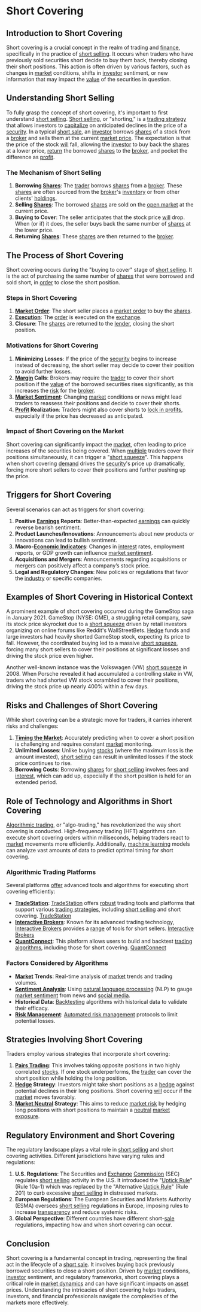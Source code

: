 # Short Covering

## Introduction to Short Covering
Short covering is a crucial concept in the realm of trading and [finance](../f/finance.md), specifically in the practice of [short selling](../s/short_selling.md). It occurs when traders who have previously sold securities short decide to buy them back, thereby closing their short positions. This action is often driven by various factors, such as changes in [market](../m/market.md) conditions, shifts in [investor](../i/investor.md) sentiment, or new information that may impact the [value](../v/value.md) of the securities in question.

## Understanding Short Selling
To fully grasp the concept of short covering, it's important to first understand [short selling](../s/short_selling.md). [Short selling](../s/short_selling.md), or "shorting," is a [trading strategy](../t/trading_strategy.md) that allows investors to [capitalize](../c/capitalize.md) on anticipated declines in the price of a [security](../s/security.md). In a typical [short sale](../s/short_sale.md), an [investor](../i/investor.md) borrows [shares](../s/shares.md) of a stock from a [broker](../b/broker.md) and sells them at the current [market price](../m/market_price.md). The expectation is that the price of the stock [will](../w/will.md) fall, allowing the [investor](../i/investor.md) to buy back the [shares](../s/shares.md) at a lower price, [return](../r/return.md) the borrowed [shares](../s/shares.md) to the [broker](../b/broker.md), and pocket the difference as [profit](../p/profit.md).

### The Mechanism of Short Selling
1. **Borrowing [Shares](../s/shares.md)**: The [trader](../t/trader.md) borrows [shares](../s/shares.md) from a [broker](../b/broker.md). These [shares](../s/shares.md) are often sourced from the [broker](../b/broker.md)'s [inventory](../i/inventory.md) or from other clients' [holdings](../h/holdings.md).
2. **Selling [Shares](../s/shares.md)**: The borrowed [shares](../s/shares.md) are sold on the [open market](../o/open_market.md) at the current price.
3. **Buying to Cover**: The seller anticipates that the stock price [will](../w/will.md) drop. When (or if) it does, the seller buys back the same number of [shares](../s/shares.md) at the lower price.
4. **Returning [Shares](../s/shares.md)**: These [shares](../s/shares.md) are then returned to the [broker](../b/broker.md).

## The Process of Short Covering
Short covering occurs during the "buying to cover" stage of [short selling](../s/short_selling.md). It is the act of purchasing the same number of [shares](../s/shares.md) that were borrowed and sold short, in [order](../o/order.md) to close the short position. 

### Steps in Short Covering
1. **[Market Order](../m/market_order.md)**: The short seller places a [market order](../m/market_order.md) to buy the [shares](../s/shares.md).
2. **[Execution](../e/execution.md)**: The [order](../o/order.md) is executed on the [exchange](../e/exchange.md).
3. **Closure**: The [shares](../s/shares.md) are returned to the [lender](../l/lender.md), closing the short position.

### Motivations for Short Covering
1. **Minimizing Losses**: If the price of the [security](../s/security.md) begins to increase instead of decreasing, the short seller may decide to cover their position to avoid further losses.
2. **[Margin](../m/margin.md) Calls**: Brokers may require the [trader](../t/trader.md) to cover their short position if the [value](../v/value.md) of the borrowed securities rises significantly, as this increases the [risk](../r/risk.md) for the [broker](../b/broker.md).
3. **[Market Sentiment](../m/market_sentiment.md)**: Changing [market](../m/market.md) conditions or news might lead traders to reassess their positions and decide to cover their shorts.
4. **[Profit](../p/profit.md) Realization**: Traders might also cover shorts to [lock in profits](../l/lock_in_profits.md), especially if the price has decreased as anticipated.

### Impact of Short Covering on the Market
Short covering can significantly impact the [market](../m/market.md), often leading to price increases of the securities being covered. When [multiple](../m/multiple.md) traders cover their positions simultaneously, it can trigger a "[short squeeze](../s/short_squeeze.md)". This happens when short covering [demand](../d/demand.md) drives the [security](../s/security.md)'s price up dramatically, forcing more short sellers to cover their positions and further pushing up the price.

## Triggers for Short Covering
Several scenarios can act as triggers for short covering:
1. **Positive [Earnings](../e/earnings.md) Reports**: Better-than-expected [earnings](../e/earnings.md) can quickly reverse bearish sentiment.
2. **Product Launches/Innovations**: Announcements about new products or innovations can lead to bullish sentiment.
3. **Macro-[Economic Indicators](../e/economic_indicators.md)**: Changes in [interest](../i/interest.md) rates, employment reports, or GDP growth can influence [market sentiment](../m/market_sentiment.md).
4. **Acquisitions and Mergers**: Announcements regarding acquisitions or mergers can positively affect a company’s stock price.
5. **Legal and Regulatory Changes**: New policies or regulations that favor the [industry](../i/industry.md) or specific companies.

## Examples of Short Covering in Historical Context
A prominent example of short covering occurred during the GameStop saga in January 2021. GameStop (NYSE: GME), a struggling retail company, saw its stock price skyrocket due to a [short squeeze](../s/short_squeeze.md) driven by retail investors organizing on online forums like Reddit's WallStreetBets. [Hedge](../h/hedge.md) funds and large investors had heavily shorted GameStop stock, expecting its price to fall. However, the coordinated buying led to a massive [short squeeze](../s/short_squeeze.md), forcing many short sellers to cover their positions at significant losses and driving the stock price even higher.

Another well-known instance was the Volkswagen (VW) [short squeeze](../s/short_squeeze.md) in 2008. When Porsche revealed it had accumulated a controlling stake in VW, traders who had shorted VW stock scrambled to cover their positions, driving the stock price up nearly 400% within a few days.

## Risks and Challenges of Short Covering
While short covering can be a strategic move for traders, it carries inherent risks and challenges:
1. **[Timing the Market](../t/timing_the_market.md)**: Accurately predicting when to cover a short position is challenging and requires constant [market](../m/market.md) monitoring.
2. **Unlimited Losses**: Unlike buying [stocks](../s/stock.md) (where the maximum loss is the amount invested), [short selling](../s/short_selling.md) can result in unlimited losses if the stock price continues to rise.
3. **Borrowing Costs**: Borrowing [shares](../s/shares.md) for [short selling](../s/short_selling.md) involves fees and [interest](../i/interest.md), which can add up, especially if the short position is held for an extended period.

## Role of Technology and Algorithms in Short Covering
[Algorithmic trading](../a/algorithmic_trading.md), or "algo-trading," has revolutionized the way short covering is conducted. High-frequency trading (HFT) algorithms can execute short covering orders within milliseconds, helping traders react to [market](../m/market.md) movements more efficiently. Additionally, [machine learning](../m/machine_learning.md) models can analyze vast amounts of data to predict optimal timing for short covering.

### Algorithmic Trading Platforms
Several platforms [offer](../o/offer.md) advanced tools and algorithms for executing short covering efficiently:
- **[TradeStation](../t/tradestation.md)**: [TradeStation](../t/tradestation.md) offers [robust](../r/robust.md) trading tools and platforms that support various [trading strategies](../t/trading_strategies.md), including [short selling](../s/short_selling.md) and short covering. [TradeStation](https://www.tradestation.com/)
- **[Interactive Brokers](../i/interactive_brokers.md)**: Known for its advanced trading technology, [Interactive Brokers](../i/interactive_brokers.md) provides a [range](../r/range.md) of tools for short sellers. [Interactive Brokers](https://www.interactivebrokers.com/)
- **[QuantConnect](../q/quantconnect.md)**: This platform allows users to build and backtest [trading algorithms](../t/trading_algorithms.md), including those for short covering. [QuantConnect](https://www.quantconnect.com/)

### Factors Considered by Algorithms
- **[Market](../m/market.md) Trends**: Real-time analysis of [market](../m/market.md) trends and trading volumes.
- **[Sentiment Analysis](../s/sentiment_analysis.md)**: Using [natural language processing](../n/natural_language_processing_(nlp)_in_trading.md) (NLP) to gauge [market sentiment](../m/market_sentiment.md) from news and [social media](../s/social_media.md).
- **Historical Data**: [Backtesting](../b/backtesting.md) algorithms with historical data to validate their efficacy.
- **[Risk Management](../r/risk_management.md)**: [Automated risk management](../a/automated_risk_management.md) protocols to limit potential losses.

## Strategies Involving Short Covering
Traders employ various strategies that incorporate short covering:
1. **[Pairs Trading](../p/pairs_trading.md)**: This involves taking opposite positions in two highly correlated [stocks](../s/stock.md). If one stock underperforms, the [trader](../t/trader.md) can cover the short position while holding the long position.
2. **[Hedge](../h/hedge.md) Strategy**: Investors might take short positions as a [hedge](../h/hedge.md) against potential declines in their long positions. Short covering [will](../w/will.md) occur if the [market](../m/market.md) moves favorably.
3. **[Market Neutral](../m/market_neutral.md) Strategy**: This aims to reduce [market risk](../m/market_risk.md) by hedging long positions with short positions to maintain a [neutral](../n/neutral.md) [market exposure](../m/market_exposure.md).

## Regulatory Environment and Short Covering
The regulatory landscape plays a vital role in [short selling](../s/short_selling.md) and short covering activities. Different jurisdictions have varying rules and regulations:
1. **U.S. Regulations**: The Securities and [Exchange](../e/exchange.md) [Commission](../c/commission.md) (SEC) regulates [short selling](../s/short_selling.md) activity in the U.S. It introduced the "[Uptick Rule](../u/uptick_rule.md)" (Rule 10a-1) which was replaced by the "Alternative [Uptick Rule](../u/uptick_rule.md)" (Rule 201) to curb excessive [short selling](../s/short_selling.md) in distressed markets.
2. **European Regulations**: The European Securities and Markets Authority (ESMA) oversees [short selling](../s/short_selling.md) regulations in Europe, imposing rules to increase [transparency](../t/transparency.md) and reduce systemic risks.
3. **Global Perspective**: Different countries have different short-[sale](../s/sale.md) regulations, impacting how and when short covering can occur.

## Conclusion
Short covering is a fundamental concept in trading, representing the final act in the lifecycle of a [short sale](../s/short_sale.md). It involves buying back previously borrowed securities to close a short position. Driven by [market](../m/market.md) conditions, [investor](../i/investor.md) sentiment, and regulatory frameworks, short covering plays a critical role in [market dynamics](../m/market_dynamics.md) and can have significant impacts on [asset](../a/asset.md) prices. Understanding the intricacies of short covering helps traders, investors, and financial professionals navigate the complexities of the markets more effectively.
